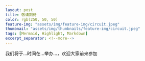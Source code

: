 ```yaml
---
layout: post
title: 敬请期待
color: rgb(250, 50, 50)
feature-img: "assets/img/feature-img/circuit.jpeg"
thumbnail: "assets/img/thumbnails/feature-img/circuit.jpeg"
tags: [Mermaid, Highlight, Markdown]
excerpt_separator: <!--more-->
---
```


我们将于...时间在...举办...，欢迎大家前来参加

